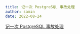```yaml
title: 记一次 PostgreSQL 事故处理 
author: samin
date: 2022-08-24
```

[记一次 PostgreSQL 事故处理](https://gaudy-feels-700.notion.site/PostgreSQL-eb2ae9499ae94be583058f6e0cad5fa1)